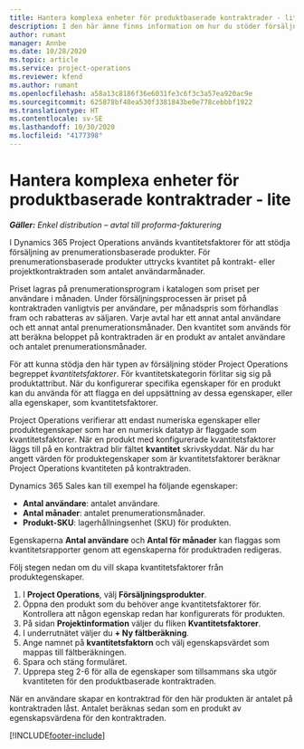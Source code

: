 ```yaml
---
title: Hantera komplexa enheter för produktbaserade kontraktrader - lite
description: I den här ämne finns information om hur du stöder försäljning av prenumerationsprodukter.
author: rumant
manager: Annbe
ms.date: 10/28/2020
ms.topic: article
ms.service: project-operations
ms.reviewer: kfend
ms.author: rumant
ms.openlocfilehash: a58a13c8186f36e6031fe3c6f3c3a57ea920ac9e
ms.sourcegitcommit: 625878bf48ea530f3381843be0e778cebbbf1922
ms.translationtype: HT
ms.contentlocale: sv-SE
ms.lasthandoff: 10/30/2020
ms.locfileid: "4177398"
---
```

# <a name="manage-complex-units-for-product-based-contract-lines---lite"></a>Hantera komplexa enheter för produktbaserade kontraktrader - lite

_**Gäller:** Enkel distribution – avtal till proforma-fakturering_

I Dynamics 365 Project Operations används kvantitetsfaktorer för att stödja försäljning av prenumerationsbaserade produkter. För prenumerationsbaserade produkter uttrycks kvantitet på kontrakt- eller projektkontraktraden som antalet användarmånader.

Priset lagras på prenumerationsprogram i katalogen som priset per användare i månaden. Under försäljningsprocessen är priset på kontraktraden vanligtvis per användare, per månadspris som förhandlas fram och rabatteras av säljaren. Varje avtal har ett annat antal användare och ett annat antal prenumerationsmånader. Den kvantitet som används för att beräkna beloppet på kontraktraden är en produkt av antalet användare och antalet prenumerationsmånader.

För att kunna stödja den här typen av försäljning stöder Project Operations begreppet *kvantitetsfaktorer*. För kvantitetskategorin förlitar sig sig på produktattribut. När du konfigurerar specifika egenskaper för en produkt kan du använda för att flagga en del uppsättning av dessa egenskaper, eller alla egenskaper, som kvantitetsfaktorer.

Project Operations verifierar att endast numeriska egenskaper eller produktegenskaper som har en numerisk datatyp är flaggade som kvantitetsfaktorer. När en produkt med konfigurerade kvantitetsfaktorer läggs till på en kontraktrad blir fältet **kvantitet** skrivskyddat. När du har angett värden för produktegenskaper som är kvantitetsfaktorer beräknar Project Operations kvantiteten på kontraktraden.

Dynamics 365 Sales kan till exempel ha följande egenskaper:

- **Antal användare**: antalet användare.
- **Antal månader**: antalet prenumerationsmånader.
- **Produkt-SKU**: lagerhållningsenhet (SKU) för produkten.

Egenskaperna **Antal användare** och **Antal för månader** kan flaggas som kvantitetsrapporter genom att egenskaperna för produktraden redigeras.

Följ stegen nedan om du vill skapa kvantitetsfaktorer från produktegenskaper.

1. I **Project Operations**, välj **Försäljningsprodukter**.
2. Öppna den produkt som du behöver ange kvantitetsfaktorer för. Kontrollera att någon egenskap redan har konfigurerats för produkten.
3. På sidan **Projektinformation** väljer du fliken **Kvantitetsfaktorer**.
4. I underrutnätet väljer du **+ Ny fältberäkning**.
5. Ange namnet på **kvantitetsfaktorn** och välj egenskapsvärdet som mappas till fältberäkningen.
6. Spara och stäng formuläret.
7. Upprepa steg 2-6 för alla de egenskaper som tillsammans ska utgör kvantiteten för den produktbaserade kontraktraden.

När en användare skapar en kontraktrad för den här produkten är antalet på kontraktraden låst. Antalet beräknas sedan som en produkt av egenskapsvärdena för den kontraktraden.


[!INCLUDE[footer-include](../../includes/footer-banner.md)]